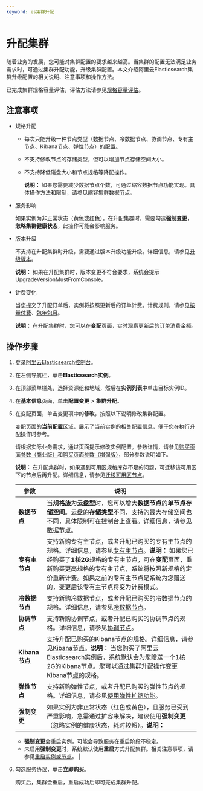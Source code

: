 ```yaml
---
keyword: es集群升配
---
```


# 升配集群

随着业务的发展，您可能对集群配置的要求越来越高。当集群的配置无法满足业务需求时，可通过集群升配功能，升级集群配置。本文介绍阿里云Elasticsearch集群升级配置的相关说明、注意事项和操作方法。

已完成集群规格容量评估，评估方法请参见[规格容量评估](/cn.zh-CN/快速入门/准备工作/规格容量评估.md)。

## 注意事项

-   规格升配
    -   每次只能升级一种节点类型（数据节点、冷数据节点、协调节点、专有主节点、Kibana节点、弹性节点）的配置。
    -   不支持修改节点的存储类型，但可以增加节点存储空间大小。
    -   不支持降低磁盘大小和节点规格等降配操作。

        **说明：** 如果您需要减少数据节点个数，可通过缩容数据节点功能实现。具体操作方法和限制，请参见[缩容集群数据节点](/cn.zh-CN/ES实例/升降配实例/缩容集群数据节点.md)。

-   服务影响

    如果实例为非正常状态（黄色或红色），在升配集群时，需要勾选**强制变更，忽略集群健康状态**，此操作可能会影响服务。

-   版本升级

    不支持在升配集群时升级，需要通过版本升级功能升级。详细信息，请参见[升级版本](/cn.zh-CN/ES实例/升级版本/升级版本.md)。

    **说明：** 如果在升配集群时，版本变更不符合要求，系统会提示UpgradeVersionMustFromConsole。

-   计费变化

    当您提交了升配订单后，实例将按照更新后的订单计费。计费规则，请参见[按量付费](/cn.zh-CN/产品定价/计费方式/按量付费.md)、[包年包月](/cn.zh-CN/产品定价/计费方式/包年包月.md)。

    **说明：** 在升配集群时，您可以在**变配**页面，实时观察更新后的订单消费金额。


## 操作步骤

1.  登录[阿里云Elasticsearch控制台](https://elasticsearch.console.aliyun.com/#/home)。

2.  在左侧导航栏，单击**Elasticsearch实例**。

3.  在顶部菜单栏处，选择资源组和地域，然后在**实例列表**中单击目标实例ID。

4.  在**基本信息**页面，单击**配置变更** \> **集群升配**。

5.  在变配页面，单击变更项中的**修改**，按照以下说明修改集群配置。

    变配页面的**当前配置**区域，展示了当前实例的相关配置信息，便于您在执行升配操作时参考。

    请根据实际业务需求，通过页面提示修改实例配置。参数详情，请参见[购买页面参数（商业版）](/cn.zh-CN/快速入门/步骤一：创建实例/购买页面参数（商业版）.md)和[购买页面参数（增强版）](/cn.zh-CN/快速入门/步骤一：创建实例/购买页面参数（增强版）.md)，部分参数说明如下。

    **说明：** 在升配集群时，如果遇到可用区规格库存不足的问题，可迁移该可用区下的节点后再升配。详细信息，请参见[迁移可用区节点](/cn.zh-CN/ES实例/数据迁移/迁移可用区节点.md)。

    |参数|说明|
    |--|--|
    |**数据节点**|当**规格族**为**云盘型**时，您可以增大**数据节点**的**单节点存储空间**。云盘的**存储类型**不同，支持的最大存储空间也不同，具体限制可在控制台上查看。详细信息，请参见[数据节点](/cn.zh-CN/快速入门/步骤一：创建实例/购买页面参数（商业版）.md)。|
    |**专有主节点**|支持新购专有主节点，或者升配已购买的专有主节点的规格。详细信息，请参见[专有主节点](/cn.zh-CN/快速入门/步骤一：创建实例/购买页面参数（商业版）.md)。**说明：** 如果您已经购买了**1核2G**规格的专有主节点，可在**变配**页面，重新购买更高规格的专有主节点，系统将按照新规格的定价重新计费。如果之前的专有主节点是系统为您赠送的，变更后该专有主节点将变为计费模式。 |
    |**冷数据节点**|支持新购冷数据节点，或者升配已购买的冷数据节点的规格。详细信息，请参见[冷数据节点](/cn.zh-CN/快速入门/步骤一：创建实例/购买页面参数（商业版）.mdsection_mop_5vw_40t)。|
    |**协调节点**|支持新购协调节点，或者升配已购买的协调节点的规格。详细信息，请参见[协调节点](/cn.zh-CN/快速入门/步骤一：创建实例/购买页面参数（商业版）.md)。|
    |**Kibana节点**|支持升配已购买的Kibana节点的规格。详细信息，请参见[Kibana节点](/cn.zh-CN/快速入门/步骤一：创建实例/购买页面参数（商业版）.md)。**说明：** 当您购买了阿里云Elasticsearch实例后，系统默认会为您赠送一个1核2G的Kibana节点。您可以通过集群升配操作变更Kibana节点的规格。 |
    |**弹性节点**|支持新购弹性节点，或者升配已购买的弹性节点的规格。详细信息，请参见[使用弹性扩缩功能](/cn.zh-CN/ES实例/升降配实例/使用弹性扩缩功能.md)。|
    |**强制变更**|如果实例为非正常状态（红色或黄色），且服务已受到严重影响，急需通过扩容来解决，建议使用**强制变更**（忽略实例的健康状态，耗时较短）。**说明：**

    -   **强制变更**会重启实例，可能会导致服务在重启阶段不稳定。
    -   未启用**强制变更**时，系统默认使用**重启**方式升配集群。相关注意事项，请参见[重启实例或节点](/cn.zh-CN/ES实例/实例管理/重启实例或节点.md)。 |

6.  勾选服务协议，单击**立即购买**。

    购买后，集群会重启，重启成功后即可完成集群升配。


